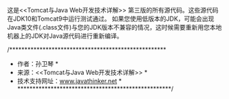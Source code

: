这是<<Tomcat与Java Web开发技术详解>> 第三版的所有源代码。这些源代码在JDK10和Tomcat9中运行测试通过。
如果您使用低版本的JDK，可能会出现Java类文件(.class文件)与您的JDK版本不兼容的情况，这时候需要重新用您本地机器上的JDK对Java源代码进行重新编译。

/****************************************************
 * 作者：孙卫琴                                     *
 * 来源：<<Tomcat与Java Web开发技术详解>>           *
 * 技术支持网址：www.javathinker.net                *
 ***************************************************/

